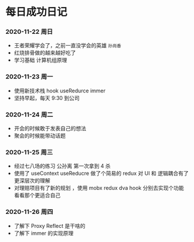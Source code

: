 # 每日成功日记

### 2020-11-22 周日

- 王者荣耀学会了，之前一直没学会的英雄 `孙尚香`
- 红烧排骨做的越来越好吃了
- 学习基础 计算机组原理

### 2020-11-23 周一

- 使用新技术栈 hook useRedurce immer
- 坚持早起，每天 9:30 到公司

### 2020-11-24 周二

- 开会的时候敢于发表自己的想法
- 聚会的时候能带动话题

### 2020-11-25 周三

- 经过七八场的练习 公孙离 第一次拿到 4 杀
- 使用了 useContext useReducre 做了个简易的 redux  对 UI 和 逻辑耦合有了更深层次的理解
- 对理赔项目有了新的规划 ，使用 mobx redux dva hook 分别去实现个功能 看看那个更适合自己

### 2020-11-26 周四

- 了解下 Proxy Reflect 是干啥的
- 了解下 immer 的实现原理
